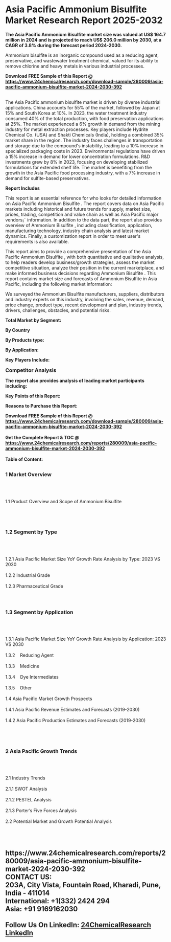 <h1>Asia Pacific Ammonium Bisulfite  Market Research Report 2025-2032</h1><p><strong>The Asia Pacific Ammonium Bisulfite market size was valued at US$ 164.7 million in 2024 and is projected to reach US$ 206.0 million by 2030, at a CAGR of 3.8% during the forecast period 2024-2030.</strong></p><p>
</p><p>Ammonium bisulfite is an inorganic compound used as a reducing agent, preservative, and wastewater treatment chemical, valued for its ability to remove chlorine and heavy metals in various industrial processes.</p><div><b>Download FREE Sample of this Report @ 
            <a href="https://www.24chemicalresearch.com/download-sample/280009/asia-pacific-ammonium-bisulfite-market-2024-2030-392">
            https://www.24chemicalresearch.com/download-sample/280009/asia-pacific-ammonium-bisulfite-market-2024-2030-392</a></b></div><br><p>
</p><p>The Asia Pacific ammonium bisulfite market is driven by diverse industrial applications. China accounts for 55% of the market, followed by Japan at 15% and South Korea at 10%. In 2023, the water treatment industry consumed 40% of the total production, with food preservation applications at 25%. The market experienced a 6% growth in demand from the mining industry for metal extraction processes. Key players include Hydrite Chemical Co. (USA) and Shakti Chemicals (India), holding a combined 35% market share in the region. The industry faces challenges in transportation and storage due to the compound's instability, leading to a 10% increase in specialized packaging costs in 2023. Environmental regulations have driven a 15% increase in demand for lower concentration formulations. R&amp;D investments grew by 8% in 2023, focusing on developing stabilized formulations for extended shelf life. The market is benefiting from the growth in the Asia Pacific food processing industry, with a 7% increase in demand for sulfite-based preservatives.</p><p>
</p><p><strong>Report Includes</strong></p><p>
</p><p>This report is an essential reference for who looks for detailed information on Asia Pacific Ammonium Bisulfite . The report covers data on Asia Pacific markets including historical and future trends for supply, market size, prices, trading, competition and value chain as well as Asia Pacific major vendors¡¯ information. In addition to the data part, the report also provides overview of Ammonium Bisulfite , including classification, application, manufacturing technology, industry chain analysis and latest market dynamics. Finally, a customization report in order to meet user's requirements is also available.</p><p>
</p><p>This report aims to provide a comprehensive presentation of the Asia Pacific Ammonium Bisulfite , with both quantitative and qualitative analysis, to help readers develop business/growth strategies, assess the market competitive situation, analyze their position in the current marketplace, and make informed business decisions regarding Ammonium Bisulfite . This report contains market size and forecasts of Ammonium Bisulfite in Asia Pacific, including the following market information:</p><p>
We surveyed the Ammonium Bisulfite manufacturers, suppliers, distributors and industry experts on this industry, involving the sales, revenue, demand, price change, product type, recent development and plan, industry trends, drivers, challenges, obstacles, and potential risks.</p><p>
</p><p><strong>Total Market by Segment:</strong></p><p>
<strong>By Country</strong></p><p>
</p><p>
<strong>By Products type:</strong></p><p>
</p><p>
<strong>By Application:</strong></p><p>
</p><p>
<strong>Key Players Include:</strong></p><p>
</p><p>
</p><p><strong style="font-size:16px">Competitor Analysis</strong></p><p>
</p><p><strong>The report also provides analysis of leading market participants including:</strong></p><p>
</p><p>
</p><p><strong>Key Points of this Report:</strong></p><p>
</p><p>
</p><p><strong>Reasons to Purchase this Report:</strong></p><p>
</p><div><b>Download FREE Sample of this Report @ 
            <a href="https://www.24chemicalresearch.com/download-sample/280009/asia-pacific-ammonium-bisulfite-market-2024-2030-392">
            https://www.24chemicalresearch.com/download-sample/280009/asia-pacific-ammonium-bisulfite-market-2024-2030-392</a></b></div><br><div><b>Get the Complete Report & TOC @ 
            <a href="https://www.24chemicalresearch.com/reports/280009/asia-pacific-ammonium-bisulfite-market-2024-2030-392">
            https://www.24chemicalresearch.com/reports/280009/asia-pacific-ammonium-bisulfite-market-2024-2030-392</a></b></div><br>
            <b>Table of Content:</b><p><h2><span style="font-size:16px"><strong>1 Market Overview&nbsp;&nbsp; &nbsp;</strong></span></h2><br />
<br />
<p>1.1 Product Overview and Scope of Ammonium Bisulfite &nbsp;</p><br />
<br />
<h2><strong><span style="font-size:16px">1.2 Segment by Type&nbsp;&nbsp; &nbsp;</span></strong></h2><br />
<br />
<p>1.2.1 Asia Pacific Market Size YoY Growth Rate Analysis by Type: 2023 VS 2030&nbsp;&nbsp; &nbsp;<br /><br />
1.2.2 Industrial Grade&nbsp;&nbsp; &nbsp;<br /><br />
1.2.3 Pharmaceutical Grade<br /><br />
<br />
<h2><span style="font-size:16px"><strong>1.3 Segment by Application&nbsp;&nbsp;</strong></span></h2><br />
<br />
<p>1.3.1 Asia Pacific Market Size YoY Growth Rate Analysis by Application: 2023 VS 2030&nbsp;&nbsp; &nbsp;<br /><br />
1.3.2&nbsp;&nbsp; &nbsp;Reducing Agent<br /><br />
1.3.3&nbsp;&nbsp; &nbsp;Medicine<br /><br />
1.3.4&nbsp;&nbsp; &nbsp;Dye Intermediates<br /><br />
1.3.5&nbsp;&nbsp; &nbsp;Other<br /><br />
1.4 Asia Pacific Market Growth Prospects&nbsp;&nbsp; &nbsp;<br /><br />
1.4.1 Asia Pacific Revenue Estimates and Forecasts (2019-2030)&nbsp;&nbsp; &nbsp;<br /><br />
1.4.2 Asia Pacific Production Estimates and Forecasts (2019-2030)&nbsp;&nbsp;</p><br />
<br />
<h2><span style="font-size:16px"><strong>2 Asia Pacific Growth Trends&nbsp;&nbsp; &nbsp;</strong></span></h2><br />
<br />
<p>2.1 Industry Trends&nbsp;&nbsp; &nbsp;<br /><br />
2.1.1 SWOT Analysis&nbsp;&nbsp; &nbsp;<br /><br />
2.1.2 PESTEL Analysis&nbsp;&nbsp; &nbsp;<br /><br />
2.1.3 Porter&rsquo;s Five Forces Analysis&nbsp;&nbsp; &nbsp;<br /><br />
2.2 Potential Market and Growth Potential Analysis&nbsp;&nbsp; &nbsp;</p><br />
<br />
<h2><span style="font-size:16</p><div><b>Get the Complete Report & TOC @ 
            <a href="https://www.24chemicalresearch.com/reports/280009/asia-pacific-ammonium-bisulfite-market-2024-2030-392">
            https://www.24chemicalresearch.com/reports/280009/asia-pacific-ammonium-bisulfite-market-2024-2030-392</a></b></div><br><b>CONTACT US:</b><br>
            203A, City Vista, Fountain Road, Kharadi, Pune, India - 411014<br>
            International: +1(332) 2424 294<br>
            Asia: +91 9169162030 <br><br>
            Follow Us On LinkedIn: <a href="https://www.linkedin.com/company/24chemicalresearch/">24ChemicalResearch LinkedIn</a>